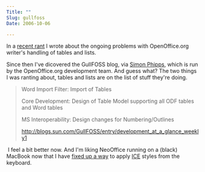 ```yaml
---
Title: ""
Slug: gullfoss
Date: 2006-10-06

---
```

<div>

In a [recent
rant](http://ptsefton.com/blog/2006/09/23/publish_everywhere) I wrote
about the ongoing problems with OpenOffice.org writer's handling of
tables and lists.

Since then I've dicovered the GullFOSS blog, via [Simon
Phipps](http://blogs.sun.com/webmink/), which is run by the
OpenOffice.org development team. And guess what? The two things I was
ranting about, tables and lists are on the list of stuff they're doing.

> Word Import Filter: Import of Tables
>
> Core Development: Design of Table Model supporting all ODF tables and
> Word tables
>
> MS Interoperability: Design changes for Numbering/Outlines
>
> <http://blogs.sun.com/GullFOSS/entry/development_at_a_glance_weekly1>

 I feel a bit better now. And I'm liking NeoOffice running on a (black)
MacBook now that I have [fixed up a
way](http://ptsefton.com/blog/2006/09/22/neo-office-keys) to apply
[ICE](http://ice.usq.edu.au/) styles from the keyboard.

</div>
